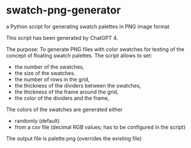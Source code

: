 # swatch-png-generator
a Python script for generating swatch palettes in PNG image format


This script has been generated by ChatGPT 4.

The purpose:
To generate PNG files with color swatches for testing of the concept of floating swatch palettes.
The script allows to set: 
- the number of the swatches,
- the size of the swatches.
- the number of rows in the grid,
- the thickness of the dividers between the swatches,
- the thickness of the frame around the grid,
- the color of the dividers and the frame,


The colors of the swatches are generated either
- randomly (default)
- from a csv file (decimal RGB values; has to be configured in the script)


The output file is palette.png (overrides the existing file)
